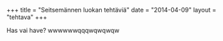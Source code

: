 +++
title = "Seitsemännen luokan tehtäviä"
date = "2014-04-09"
layout = "tehtava"
+++

Has vai have?
wwwwwwqqqwqwqwqw
